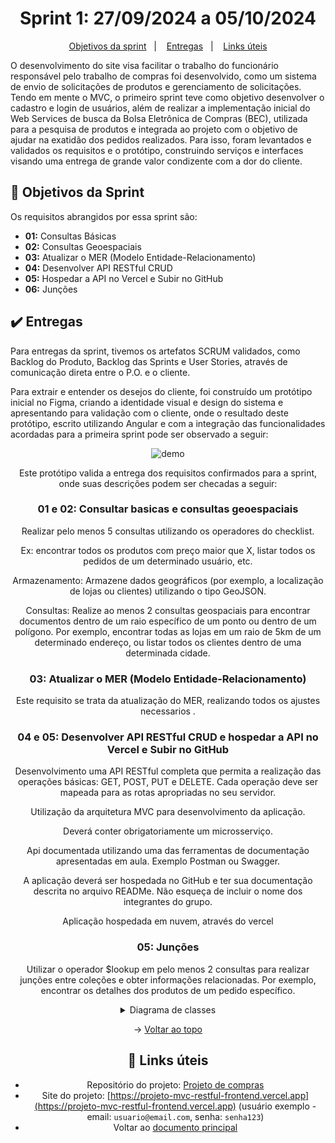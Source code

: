 <span id="topo">

<h1 align="center">Sprint 1: 27/09/2024 a 05/10/2024</h1>

<p align="center">
    <a href="#objetivos">Objetivos da sprint</a> &nbsp |&nbsp &nbsp
    <a href="#entregas">Entregas</a> &nbsp |&nbsp &nbsp
    <a href="#links">Links úteis</a>
</p>

O desenvolvimento do site visa facilitar o trabalho do funcionário responsável pelo trabalho de compras foi desenvolvido, como um sistema de envio de solicitações de produtos e gerenciamento de solicitações. Tendo em mente o MVC, o primeiro sprint teve como objetivo desenvolver o cadastro e login de usuários, além de realizar a implementação inicial do Web Services de busca da Bolsa Eletrônica de Compras (BEC), utilizada para a pesquisa de produtos e integrada ao projeto com o objetivo de ajudar na exatidão dos pedidos realizados. Para isso, foram levantados e validados os requisitos e o protótipo, construindo serviços e interfaces visando uma entrega de grande valor condizente com a dor do cliente.

<span id="objetivos">

## :dart: Objetivos da Sprint

Os requisitos abrangidos por essa sprint são:
- **01:** Consultas Básicas
- **02:** Consultas Geoespaciais
- **03:** Atualizar o MER (Modelo Entidade-Relacionamento)
- **04:** Desenvolver API RESTful CRUD
- **05:** Hospedar a API no Vercel e Subir no GitHub
- **06:** Junções

<span id="entregas">

## :heavy_check_mark: Entregas

Para entregas da sprint, tivemos os artefatos SCRUM validados, como Backlog do Produto, Backlog das Sprints e User Stories, através de comunicação direta entre o P.O. e o cliente.

Para extrair e entender os desejos do cliente, foi construído um protótipo inicial no Figma, criando a identidade visual e design do sistema e apresentando para validação com o cliente, onde o resultado deste protótipo, escrito utilizando Angular e com a integração das funcionalidades acordadas para a primeira sprint pode ser observado a seguir:

<div align="center">

![demo](./demo.gif)

<div>

Este protótipo valida a entrega dos requisitos confirmados para a sprint, onde suas descrições podem ser checadas a seguir:

### 01 e 02: Consultar basicas e consultas geoespaciais

Realizar pelo menos 5 consultas utilizando os operadores do checklist.

Ex: encontrar todos os produtos com preço maior que X, listar todos os pedidos de um determinado usuário, etc.

Armazenamento: Armazene dados geográficos (por exemplo, a localização de lojas ou clientes) utilizando o tipo GeoJSON.

Consultas: Realize ao menos 2 consultas geospaciais para encontrar documentos dentro de um raio específico de um ponto ou dentro de um polígono. Por exemplo, encontrar todas as lojas em um raio de 5km de um determinado endereço, ou listar todos os clientes dentro de uma determinada cidade.

### 03: Atualizar o MER (Modelo Entidade-Relacionamento)

Este requisito se trata da atualização do MER, realizando todos os ajustes necessarios .

### 04 e 05: Desenvolver API RESTful CRUD e hospedar a API no Vercel e Subir no GitHub

Desenvolvimento uma API RESTful completa que permita a realização das operações básicas: GET, POST, PUT e DELETE. Cada operação deve ser mapeada para as rotas apropriadas no seu servidor.

Utilização da arquitetura MVC para desenvolvimento da aplicação.

Deverá conter obrigatoriamente um microsserviço.

Api documentada utilizando uma das ferramentas de documentação apresentadas em aula. Exemplo Postman ou Swagger.

A aplicação deverá ser hospedada no GitHub e ter sua documentação descrita no arquivo READMe. Não esqueça de incluir o nome dos integrantes do grupo.

Aplicação hospedada em nuvem, através do vercel

### 05: Junções

Utilizar o operador $lookup em pelo menos 2 consultas para realizar junções entre coleções e obter informações relacionadas. Por exemplo, encontrar os detalhes dos produtos de um pedido específico.

<details>
   <summary>Diagrama de classes</summary>
   <h4>Diagrama de classes mapeado do frontend</h4>
    
   ![image](https://github.com/paulovictorio/Documentacao_projetoCompras/assets/78160698/16ba36aa-3361-4ae2-bb36-3c48d4ffdd10)


    
</details>

→ [Voltar ao topo](#topo)

    
<span id="links">

## :link: Links úteis

- Repositório do projeto: [Projeto de compras](https://github.com/thiago-diegoli/Projeto-MVC-RESTful)
- Site do projeto: [https://projeto-mvc-restful-frontend.vercel.app](https://projeto-mvc-restful-frontend.vercel.app) (usuário exemplo - email: `usuario@email.com`, senha: `senha123`)
- Voltar ao [documento principal](https://github.com/paulovictorio/Documentacao_projetoCompras/blob/main/README.md)
